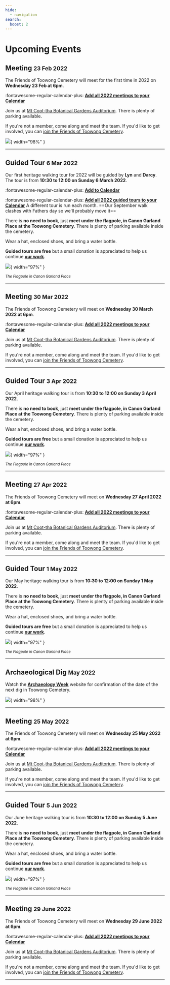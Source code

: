 ```yaml
---
hide:
  - navigation
search:
  boost: 2
---
```


# Upcoming Events


## Meeting <small>23 Feb 2022</small>

The Friends of Toowong Cemetery will meet for the first time in 2022 on **Wednesday 23 Feb at 6pm**. 

:fontawesome-regular-calendar-plus: **[Add all 2022 meetings to your Calendar](../assets/calendar/meetings-2022.ics)**

Join us at [Mt Coot-tha Botanical Gardens Auditorium](https://www.brisbane.qld.gov.au/things-to-see-and-do/council-venues-and-precincts/parks/botanic-gardens-in-brisbane/brisbane-botanic-gardens-mt-coot-tha). There is plenty of parking available. 

If you're not a member, come along and meet the team. If you'd like to get involved, you can [join the Friends of Toowong Cemetery](../about/#join-us).


![](../assets/auditorium.jpg){ width="98%" }   

<!-- picture of members -->

---


## Guided Tour <small>6 Mar 2022</small>

Our first heritage walking tour for 2022 will be guided by **Lyn** and **Darcy**. The tour is from **10:30 to 12:00 on Sunday 6 March 2022**. 

:fontawesome-regular-calendar-plus: **[Add to Calendar](../assets/calendar/fotc-tour-20220306.ics)**

:fontawesome-regular-calendar-plus: **[Add all 2022 guided tours to your Calendar](../assets/calendar/tours-2022.ics)** A different tour is run each month. ==Our September walk clashes with Fathers day so we'll probably move it==

There is **no need to book**, just **meet under the flagpole, in Canon Garland Place at the Toowong Cemetery**. There is plenty of parking available inside the cemetery. 

Wear a hat, enclosed shoes, and bring a water bottle.

**Guided tours are free** but a small donation is appreciated to help us continue **[our work](../about/index.md)**. 

![](../assets/flag-pole.jpg){ width="97%" } 

*<small>The Flagpole in Canon Garland Place</small>*

---

## Meeting <small>30 Mar 2022</small>

The Friends of Toowong Cemetery will meet on **Wednesday 30 March 2022 at 6pm**. 

:fontawesome-regular-calendar-plus: **[Add all 2022 meetings to your Calendar](../assets/calendar/meetings-2022.ics)**

Join us at [Mt Coot-tha Botanical Gardens Auditorium](https://www.brisbane.qld.gov.au/things-to-see-and-do/council-venues-and-precincts/parks/botanic-gardens-in-brisbane/brisbane-botanic-gardens-mt-coot-tha). There is plenty of parking available. 

If you're not a member, come along and meet the team. If you'd like to get involved, you can [join the Friends of Toowong Cemetery](../about/#join-us).

---

## Guided Tour <small>3 Apr 2022</small>

Our April heritage walking tour is from **10:30 to 12:00 on Sunday 3 April 2022**. 

<!--
:fontawesome-regular-calendar-plus: **[Add to Calendar](../assets/calendar/fotc-tour-20220306.ics)**
-->

There is **no need to book**, just **meet under the flagpole, in Canon Garland Place at the Toowong Cemetery**. There is plenty of parking available inside the cemetery. 

Wear a hat, enclosed shoes, and bring a water bottle.

**Guided tours are free** but a small donation is appreciated to help us continue **[our work](../about/index.md)**. 

![](../assets/flag-pole.jpg){ width="97%" } 

*<small>The Flagpole in Canon Garland Place</small>*

---

## Meeting <small>27 Apr 2022</small>

The Friends of Toowong Cemetery will meet on **Wednesday 27 April 2022 at 6pm**. 

:fontawesome-regular-calendar-plus: **[Add all 2022 meetings to your Calendar](../assets/calendar/meetings-2022.ics)**

Join us at [Mt Coot-tha Botanical Gardens Auditorium](https://www.brisbane.qld.gov.au/things-to-see-and-do/council-venues-and-precincts/parks/botanic-gardens-in-brisbane/brisbane-botanic-gardens-mt-coot-tha). There is plenty of parking available. 

If you're not a member, come along and meet the team. If you'd like to get involved, you can [join the Friends of Toowong Cemetery](../about/#join-us).


---

## Guided Tour <small>1 May 2022</small>

Our May heritage walking tour is from **10:30 to 12:00 on Sunday 1 May 2022**. 

<!--
:fontawesome-regular-calendar-plus: **[Add to Calendar](../assets/calendar/fotc-tour-20220306.ics)**
-->

There is **no need to book**, just **meet under the flagpole, in Canon Garland Place at the Toowong Cemetery**. There is plenty of parking available inside the cemetery. 

Wear a hat, enclosed shoes, and bring a water bottle.

**Guided tours are free** but a small donation is appreciated to help us continue **[our work](../about/index.md)**. 

![](../assets/flag-pole.jpg){ width="97%" } 

*<small>The Flagpole in Canon Garland Place</small>*

---

## Archaeological Dig <small>May 2022</small>

Watch the **[Archaeology Week](https://archaeologyweek.org/events-list?category=Qld
)** website for confirmation of the date of the next dig in Toowong Cemetery.

![](../assets/dig-3.jpg){ width="98%" }   

---

## Meeting <small>25 May 2022</small>

The Friends of Toowong Cemetery will meet on **Wednesday 25 May 2022 at 6pm**. 

:fontawesome-regular-calendar-plus: **[Add all 2022 meetings to your Calendar](../assets/calendar/meetings-2022.ics)**


Join us at [Mt Coot-tha Botanical Gardens Auditorium](https://www.brisbane.qld.gov.au/things-to-see-and-do/council-venues-and-precincts/parks/botanic-gardens-in-brisbane/brisbane-botanic-gardens-mt-coot-tha). There is plenty of parking available. 

If you're not a member, come along and meet the team. If you'd like to get involved, you can [join the Friends of Toowong Cemetery](../about/#join-us).

---

## Guided Tour <small>5 Jun 2022</small>

Our June heritage walking tour is from **10:30 to 12:00 on Sunday 5 June 2022**. 

<!--
:fontawesome-regular-calendar-plus: **[Add to Calendar](../assets/calendar/fotc-tour-20220306.ics)**
-->

There is **no need to book**, just **meet under the flagpole, in Canon Garland Place at the Toowong Cemetery**. There is plenty of parking available inside the cemetery. 

Wear a hat, enclosed shoes, and bring a water bottle.

**Guided tours are free** but a small donation is appreciated to help us continue **[our work](../about/index.md)**. 

![](../assets/flag-pole.jpg){ width="97%" } 

*<small>The Flagpole in Canon Garland Place</small>*


---

## Meeting <small>29 June 2022</small>

The Friends of Toowong Cemetery will meet on **Wednesday 29 June 2022 at 6pm**. 

:fontawesome-regular-calendar-plus: **[Add all 2022 meetings to your Calendar](../assets/calendar/meetings-2022.ics)**

Join us at [Mt Coot-tha Botanical Gardens Auditorium](https://www.brisbane.qld.gov.au/things-to-see-and-do/council-venues-and-precincts/parks/botanic-gardens-in-brisbane/brisbane-botanic-gardens-mt-coot-tha). There is plenty of parking available. 

If you're not a member, come along and meet the team. If you'd like to get involved, you can [join the Friends of Toowong Cemetery](../about/#join-us).

---
